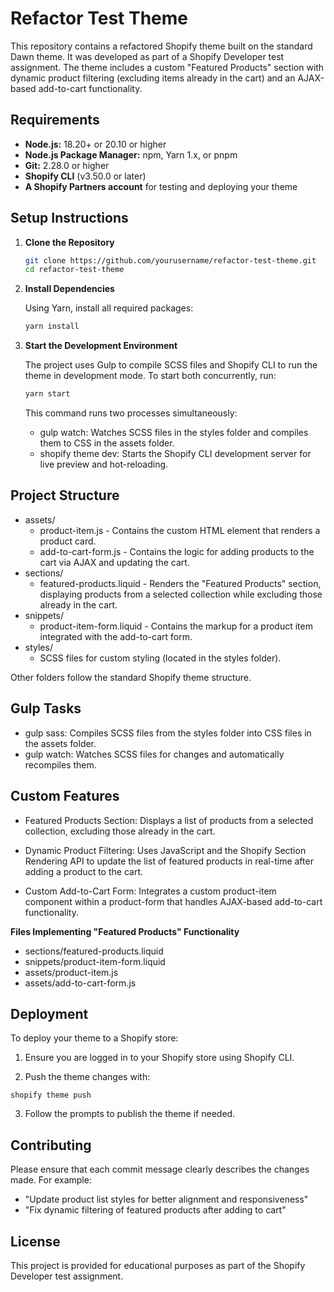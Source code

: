 # Refactor Test Theme

This repository contains a refactored Shopify theme built on the standard Dawn theme. It was developed as part of a Shopify Developer test assignment. The theme includes a custom "Featured Products" section with dynamic product filtering (excluding items already in the cart) and an AJAX-based add-to-cart functionality.

## Requirements

- **Node.js:** 18.20+ or 20.10 or higher
- **Node.js Package Manager:** npm, Yarn 1.x, or pnpm
- **Git:** 2.28.0 or higher
- **Shopify CLI** (v3.50.0 or later)
- **A Shopify Partners account** for testing and deploying your theme

## Setup Instructions

1. **Clone the Repository**

   ```bash
   git clone https://github.com/yourusername/refactor-test-theme.git
   cd refactor-test-theme
   ```

2. **Install Dependencies**

   Using Yarn, install all required packages:

   ```bash
   yarn install
   ```

3. **Start the Development Environment**

   The project uses Gulp to compile SCSS files and Shopify CLI to run the theme in development mode. To start both concurrently, run:

   ```bash
   yarn start
   ```

   This command runs two processes simultaneously:

   - gulp watch: Watches SCSS files in the styles folder and compiles them to CSS in the assets folder.
   - shopify theme dev: Starts the Shopify CLI development server for live preview and hot-reloading.

## Project Structure

  - assets/
    - product-item.js - Contains the custom HTML element that renders a product card.
    - add-to-cart-form.js - Contains the logic for adding products to the cart via AJAX and updating the cart.
  - sections/
    - featured-products.liquid - Renders the "Featured Products" section, displaying products from a selected collection while excluding those already in the cart.
  - snippets/
    - product-item-form.liquid - Contains the markup for a product item integrated with the add-to-cart form.
  - styles/
    - SCSS files for custom styling (located in the styles folder).

  Other folders follow the standard Shopify theme structure.

## Gulp Tasks

  - gulp sass: Compiles SCSS files from the styles folder into CSS files in the assets folder.
  - gulp watch: Watches SCSS files for changes and automatically recompiles them.

## Custom Features

  - Featured Products Section:
    Displays a list of products from a selected collection, excluding those already in the cart.

  - Dynamic Product Filtering:
    Uses JavaScript and the Shopify Section Rendering API to update the list of featured products in real-time after adding a product to the cart.

  - Custom Add-to-Cart Form:
    Integrates a custom product-item component within a product-form that handles AJAX-based add-to-cart functionality.

  **Files Implementing "Featured Products" Functionality**
  - sections/featured-products.liquid
  - snippets/product-item-form.liquid
  - assets/product-item.js
  - assets/add-to-cart-form.js

## Deployment

  To deploy your theme to a Shopify store:

  1. Ensure you are logged in to your Shopify store using Shopify CLI.

  2. Push the theme changes with:

    shopify theme push
    

  3. Follow the prompts to publish the theme if needed.

## Contributing

  Please ensure that each commit message clearly describes the changes made. For example:

  - "Update product list styles for better alignment and responsiveness"
  - "Fix dynamic filtering of featured products after adding to cart"

## License

  This project is provided for educational purposes as part of the Shopify Developer test assignment.